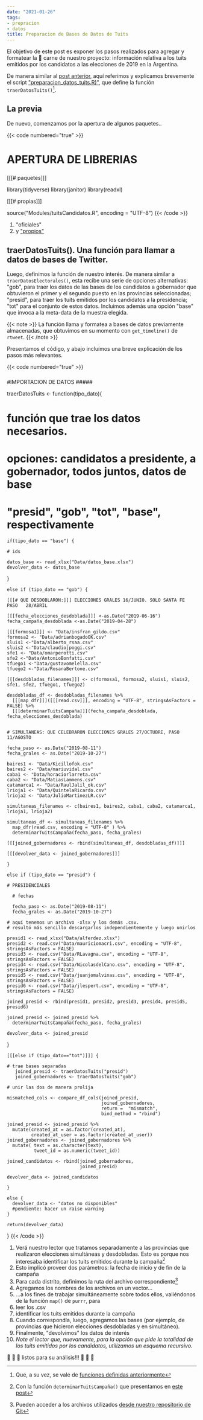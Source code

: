```yaml
---
date: "2021-01-26"
tags:
- prepracion
- datos
title: Preparacion de Bases de Datos de Tuits
---
```


El objetivo de este post es exponer los pasos realizados para agregar y formatear la :meat_on_bone: carne de nuestro proyecto: información relativa a los tuits emitidos por los candidatos a las elecciones de 2019 en la Argentina.

De manera similar al [post anterior](../preparacion_electorales/), aquí referimos y explicamos brevemente el script ["preparacion_datos_tuits.R)"](https://github.com/CVFH/Tuits_arg_2019/blob/master/preparacion_datos_tuits.R), que define la función `traerDatosTuits()`[^1].

## La previa

De nuevo, comenzamos por la apertura de algunos paquetes..

{{< code numbered="true" >}}
#####
# APERTURA DE LIBRERIAS
#####

[[[# paquetes]]]

library(tidyverse)
library(janitor)
library(readxl)

[[[# propias]]]

source("Modules/tuitsCandidatos.R", encoding = "UTF-8")
{{< /code >}}

1. "oficiales"
2. y ["propios"](https://github.com/CVFH/Tuits_arg_2019/blob/master/Modules/tuitsCandidatos.R)

## traerDatosTuits(). Una función para llamar a datos de bases de Twitter.

Luego, definimos la función de nuestro interés. De manera similar a `traerDatosElectorales()`, esta recibe una serie de opciones alternativas: "gob", para traer los datos de las bases de los candidatos a gobernador que obtuvieron el primer y el segundo puesto en las provincias seleccionadas; "presid", para traer los tuits emitidos por los candidatos a la presidencia; "tot" para el conjunto de estos datos. Incluimos además una opción "base" que invoca a la meta-data de la muestra elegida. 

{{< note >}}
La función llama y formatea a bases de datos previamente almacenadas, que obtuvimos en su momento con `get_timeline()` de `rtweet`.
{{< /note >}}

Presentamos el código, y abajo incluímos una breve explicación de los pasos más relevantes.

{{< code numbered="true" >}}
#####

#IMPORTACION DE DATOS #####

traerDatosTuits <- function(tipo_dato){
    
   # función que trae los datos necesarios.
   # opciones: candidatos a presidente, a gobernador, todos juntos, datos   de base
   # "presid", "gob", "tot", "base", respectivamente
    
    if(tipo_dato == "base") {
   
    # ids
  
    datos_base <- read_xlsx("Data/datos_base.xlsx")
    devolver_data <- datos_base
   }
  
    else if (tipo_dato == "gob") {
      
    [[[# QUE DESDOBLARON:]]] ELECCIONES GRALES 16/JUNIO. SOLO SANTA FE   PASO   28/ABRIL
    
    [[[fecha_elecciones_desdoblada]]] <-as.Date("2019-06-16")
    fecha_campaña_desdoblada <-as.Date("2019-04-28")
    
    [[[formosa1]]] <- "Data/insfran_gildo.csv"
    formosa2 <- "Data/adrianbogadoOK.csv"
    sluis1 <-"Data/alberto_rsaa.csv"
    sluis2 <-"Data/claudiojpoggi.csv"
    sfe1 <- "Data/omarperotti.csv"
    sfe2 <-"Data/AntonioBonfatti.csv"
    tfuego1 <-"Data/gustavomelella.csv"
    tfuego2 <-"Data/RosanaBertone.csv"
    
    [[[desdobladas_filenames]]] <- c(formosa1, formosa2, sluis1, sluis2,   sfe1, sfe2, tfuego1, tfuego2)
    
    desdobladas_df <- desdobladas_filenames %>% 
      [[[map_dfr]]]([[[read.csv]]], encoding = "UTF-8", stringsAsFactors =   FALSE) %>% 
      [[[determinarTuitsCampaña]]](fecha_campaña_desdoblada,   fecha_elecciones_desdoblada)
    
    
    # SIMULTANEAS: QUE CELEBRARON ELECCIONES GRALES 27/OCTUBRE, PASO   11/AGOSTO
    
    fecha_paso <- as.Date("2019-08-11")
    fecha_grales <- as.Date("2019-10-27")
    
    baires1 <- "Data/Kicillofok.csv"
    baires2 <- "Data/mariuvidal.csv"
    caba1 <- "Data/horaciorlarreta.csv"
    caba2 <- "Data/MatiasLammens.csv"
    catamarca1 <- "Data/RaulJalil_ok.csv"
    lrioja1 <- "Data/QuintelaRicardo.csv"
    lrioja2 <- "Data/JulioMartinezLR.csv"
    
    simultaneas_filenames <- c(baires1, baires2, caba1, caba2, catamarca1,   lrioja1, lrioja2)
    
    simultaneas_df <- simultaneas_filenames %>% 
      map_dfr(read.csv, encoding = "UTF-8" ) %>% 
      determinarTuitsCampaña(fecha_paso, fecha_grales)
    
    [[[joined_gobernadores <- rbind(simultaneas_df, desdobladas_df)]]]
    
    [[[devolver_data <- joined_gobernadores]]]
   
    }
    
    else if (tipo_dato == "presid") {
      
    # PRESIDENCIALES 
      
      # fechas
      
      fecha_paso <- as.Date("2019-08-11")
      fecha_grales <- as.Date("2019-10-27")
      
    # aquí tenemos un archivo -xlsx y los demás .csv. 
    # resultó más sencillo descargarlos independientemente y luego unirlos
    
    presid1 <- read_xlsx("Data/alferdez.xlsx")
    presid2 <- read.csv("Data/mauriciomacri.csv", encoding = "UTF-8",   stringsAsFactors = FALSE)
    presid3 <- read.csv("Data/RLavagna.csv", encoding = "UTF-8",   stringsAsFactors = FALSE)
    presid4 <- read.csv("Data/NicolasdelCano.csv", encoding = "UTF-8",   stringsAsFactors = FALSE)
    presid5 <- read.csv("Data/juanjomalvinas.csv", encoding = "UTF-8",   stringsAsFactors = FALSE)
    presid6 <- read.csv("Data/jlespert.csv", encoding = "UTF-8",   stringsAsFactors = FALSE)
    
    joined_presid <- rbind(presid1, presid2, presid3, presid4, presid5,   presid6)
    
    joined_presid <- joined_presid %>% 
      determinarTuitsCampaña(fecha_paso, fecha_grales)
    
    devolver_data <- joined_presid
  
  }
  
    [[[else if (tipo_dato=="tot")]]] {
      
    # trae bases separadas
       joined_presid <- traerDatosTuits("presid")
       joined_gobernadores <- traerDatosTuits("gob")
       
    # unir las dos de manera prolija
    
    mismatched_cols <- compare_df_cols(joined_presid, 
                                       joined_gobernadores, 
                                       return =  "mismatch",
                                       bind_method = "rbind")
    
    joined_presid <- joined_presid %>% 
      mutate(created_at = as.factor(created_at),
             created_at_user = as.factor(created_at_user))
    joined_gobernadores <- joined_gobernadores %>% 
      mutate( text = as.character(text),
              tweet_id = as.numeric(tweet_id))
        
    joined_candidatos <- rbind(joined_gobernadores,
                               joined_presid) 
    
    devolver_data <- joined_candidatos
  
    }
    
    else {
      devolver_data <- "datos no disponibles"
      #pendiente: hacer un raise warning
    }
   
    return(devolver_data)

}
{{< /code >}}

1. Verá nuestro lector que tratamos separadamente a las provincias que realizaron elecciones simultáneas y desdobladas. Esto es porque nos interesaba identificar los tuits emitidos durante la campaña[^2]
2. Esto implicó proveer dos parámetros: la fecha de inicio y de fin de la campaña
3. Para cada distrito, definimos la ruta del archivo correspondiente[^3]
4. Agregamos los nombres de los archivos en un vector...
5. ...a los fines de trabajar simultáneamente sobre todos ellos, valiéndonos de la función `map()` de `purrr`, para
6. leer los .csv
7. identificar los tuits emitidos durante la campaña
8. Cuando correspondía, luego, agregamos las bases (por ejemplo, de provincias que hicieron elecciones desdobladas y en simultáneo).
9. Finalmente, "devolvimos" los datos de interés
10.  _Note el lector que, nuevamente, para la opción que pide la totalidad de los tuits emitidos por los candidatos, utilizamos un esquema recursivo._

:tada: :tada: :tada: listos para su análisis!!! :tada: :tada: :tada:

[^1]: Que, a su vez, se vale de [funciones definidas anteriormente](../preparacion_funciones/)
[^2]: Con la función `determinarTuitsCampaña()` que presentamos en [este post](../preparacion_funciones)
[^3]: Pueden acceder a los archivos utilizados [desde nuestro repositorio de Git](https://github.com/CVFH/Tuits_arg_2019/tree/master/Data)